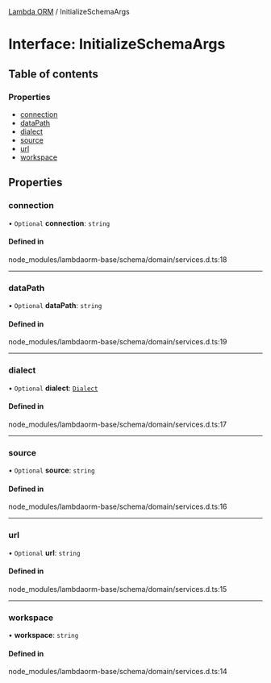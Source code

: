 [Lambda ORM](../README.md) / InitializeSchemaArgs

# Interface: InitializeSchemaArgs

## Table of contents

### Properties

- [connection](InitializeSchemaArgs.md#connection)
- [dataPath](InitializeSchemaArgs.md#datapath)
- [dialect](InitializeSchemaArgs.md#dialect)
- [source](InitializeSchemaArgs.md#source)
- [url](InitializeSchemaArgs.md#url)
- [workspace](InitializeSchemaArgs.md#workspace)

## Properties

### connection

• `Optional` **connection**: `string`

#### Defined in

node_modules/lambdaorm-base/schema/domain/services.d.ts:18

___

### dataPath

• `Optional` **dataPath**: `string`

#### Defined in

node_modules/lambdaorm-base/schema/domain/services.d.ts:19

___

### dialect

• `Optional` **dialect**: [`Dialect`](../enums/Dialect.md)

#### Defined in

node_modules/lambdaorm-base/schema/domain/services.d.ts:17

___

### source

• `Optional` **source**: `string`

#### Defined in

node_modules/lambdaorm-base/schema/domain/services.d.ts:16

___

### url

• `Optional` **url**: `string`

#### Defined in

node_modules/lambdaorm-base/schema/domain/services.d.ts:15

___

### workspace

• **workspace**: `string`

#### Defined in

node_modules/lambdaorm-base/schema/domain/services.d.ts:14
